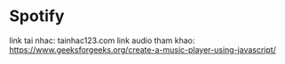 # Spotify
link tai nhac: tainhac123.com
link audio tham khao: https://www.geeksforgeeks.org/create-a-music-player-using-javascript/